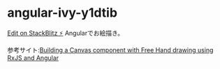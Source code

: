 # angular-ivy-y1dtib

[Edit on StackBlitz ⚡️](https://stackblitz.com/edit/angular-ivy-y1dtib)
Angularでお絵描き。

参考サイト:[Building a Canvas component with Free Hand drawing using RxJS and Angular][link1]

[link1]:https://medium.com/@tarik.nzl/creating-a-canvas-component-with-free-hand-drawing-with-rxjs-and-angular-61279f577415
